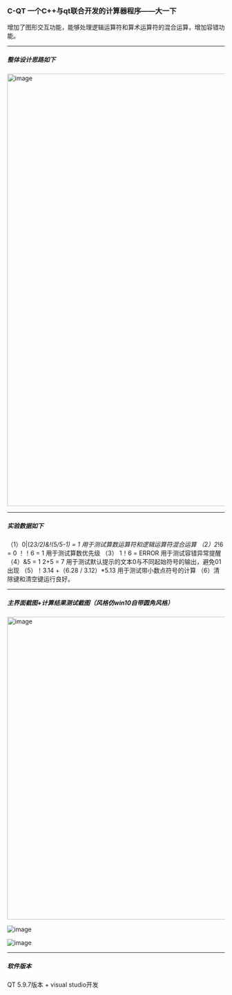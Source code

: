 ### C-QT 一个C++与qt联合开发的计算器程序——大一下
增加了图形交互功能，能够处理逻辑运算符和算术运算符的混合运算，增加容错功能。 


------------------
##### 整体设计思路如下
<img width="1000" alt="image" src="https://github.com/ZJY-Joey/C-QT/assets/113656901/04fc1904-6a53-4b1c-aaec-1eaeb2114e5b">

------------------
##### 实验数据如下

（1）0|(2*3/2)&!(5/5-1)  =  1     用于测试算数运算符和逻辑运算符混合运算
（2）2*!6  =  0    ！！6  = 1   用于测试算数优先级
（3） 1！6  = ERROR            用于测试容错异常提醒
（4）&5 = 1    2+5 = 7           用于测试默认提示的文本0与不同起始符号的输出，避免01出现
（5）！3.14 +（6.28 / 3.12）*5.13  用于测试带小数点符号的计算
（6）清除键和清空键运行良好。

------------------
##### 主界面截图+计算结果测试截图（风格仿win10自带圆角风格）

<img width="700" alt="image" src="https://github.com/ZJY-Joey/C-QT/assets/113656901/2a1613e2-78ed-45f3-8a97-8aa7cbf2e306">

![image](https://github.com/ZJY-Joey/C-QT/assets/113656901/1290ce56-9773-4528-87c7-7b637ec335ea)

![image](https://github.com/ZJY-Joey/C-QT/assets/113656901/c35a5415-0416-46dc-81b2-4f6a6724fe99)


-------------------
##### 软件版本
QT 5.9.7版本 + visual studio开发

